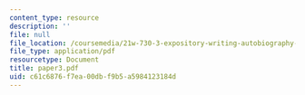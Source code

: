```yaml
---
content_type: resource
description: ''
file: null
file_location: /coursemedia/21w-730-3-expository-writing-autobiography-theory-and-practice-spring-2001/c61c6876f7ea00dbf9b5a5984123184d_paper3.pdf
file_type: application/pdf
resourcetype: Document
title: paper3.pdf
uid: c61c6876-f7ea-00db-f9b5-a5984123184d
---
```

